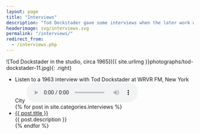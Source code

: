 ```yaml
---
layout: page
title: "Interviews"
description: "Tod Dockstader gave some interviews when the later work was released on CD by ReR Megacorp. There is also an archival radio interview from 1963."
headerimage: svg/interviews.svg
permalink: "/interviews/"
redirect_from:
  - /interviews.php
---
```


![Tod Dockstader in the studio, circa 1965]({{ site.urlimg }}photographs/tod-dockstader-11.jpg){: .right}


<ul>
	<li>Listen to a 1963 interview with Tod Dockstader at WRVR FM, New York City

<audio controls>
  <source src="{{ site.musicurl }}dockstader_interview_WRVR_FM_NY_1963.ogg" type="audio/ogg">
  <source src="{{ site.musicurl }}dockstader_interview_WRVR_FM_NY_1963.mp3" type="audio/mpeg">
  <p>Download in <a href="">MP3</a> or <a href="">OGG</a> format</p>
</audio>
</li>
    {% for post in site.categories.interviews %}
    <li><a href="{{ site.url }}{{ post.url }}">{{ post.title }}</a><br>{{ post.description }}</li>
    {% endfor %}
</ul>